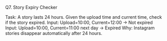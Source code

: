 Q7. Story Expiry Checker

Task: A story lasts 24 hours. Given the upload time and current time, check if the story expired.
Input: Upload=10:00, Current=12:00 → Not expired
Input: Upload=10:00, Current=11:00 next day → Expired
Why: Instagram stories disappear automatically after 24 hours.